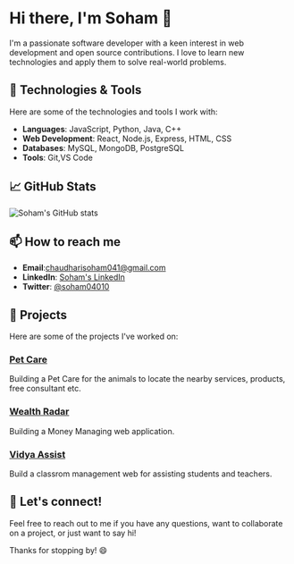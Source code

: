 # Hi there, I'm Soham 👋

I'm a passionate software developer with a keen interest in web development and open source contributions. I love to learn new technologies and apply them to solve real-world problems.

## 🔧 Technologies & Tools

Here are some of the technologies and tools I work with:

- **Languages**: JavaScript, Python, Java, C++
- **Web Development**: React, Node.js, Express, HTML, CSS
- **Databases**: MySQL, MongoDB, PostgreSQL
- **Tools**: Git,VS Code

## 📈 GitHub Stats

![Soham's GitHub stats](https://github-readme-stats.vercel.app/api?username=soham04010&show_icons=true&theme=radical)

## 📫 How to reach me

- **Email**:chaudharisoham041@gmail.com
- **LinkedIn**: [Soham's LinkedIn](https://www.linkedin.com/in/soham04010/)
- **Twitter**: [@soham04010](https://twitter.com/soham04010)

## 🚀 Projects

Here are some of the projects I've worked on:

### [Pet Care](https://github.com/soham04010/petcare.git)
Building a Pet Care for the animals to locate the nearby services, products, free consultant etc.

### [Wealth Radar](https://github.com/soham04010/WealthRadar.git)
Building a Money Managing web application.

### [Vidya Assist](https://github.com/soham04010/VidhyaAssist.git)
Build a classrom management web for assisting students and teachers.

## 💬 Let's connect!

Feel free to reach out to me if you have any questions, want to collaborate on a project, or just want to say hi!

Thanks for stopping by! 😄
